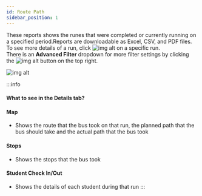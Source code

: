 ```yaml
---
id: Route Path
sidebar_position: 1
---
```


These reports shows the runes that were completed or currently running on a specified period.Reports are downloadable as Excel, CSV, and PDF files. To see more details of a run, click ![img alt](/img/details-icon.png) on a specific run.<br />
There is an **Advanced Filter** dropdown for more filter settings by clicking the ![img alt](/img/advanced-filter-btn.png) button on the top right. 

![img alt](/img/routepathreport.png)

:::info
#### What to see in the Details tab?

#### Map
- Shows the route that the bus took on that run, the planned path that the bus should take and the actual path that the bus took

#### Stops
- Shows the stops that the bus took

#### Student Check In/Out
- Shows the details of each student during that run
:::

